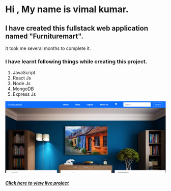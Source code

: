 # Hi , My name is vimal kumar.


## I have created this fullstack web application named "Furnituremart".
It took me several months to complete it. 
### I have learnt following things while creating this project.
1. JavaScript
2. React Js
3. Node Js
4. MongoDB
5. Express Js

[![main page clickable image](./upload/furnituremart.png "main page")](www.google.com)


  ##### [Click here to view live project](www.google.com "click here to view page")